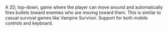 A 2D, top-down, game where the player can move around and automatically fires bullets toward enemies who are moving toward them.
This is similar to casual survival games like Vampire Survivor.
Support for both mobile controls and keyboard.
